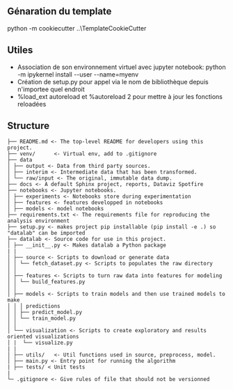 
## Génaration du template
python -m cookiecutter ..\TemplateCookieCutter

## Utiles

* Association de son environnement virtuel avec jupyter notebook: python -m ipykernel install --user --name=myenv
* Création de setup.py pour appel via le nom de bibliothèque depuis n'importee quel endroit
* %load_ext autoreload et %autoreload 2 pour mettre à jour les fonctions reloadées

## Structure
```
├── README.md <- The top-level README for developers using this project.
├── venv/      <- Virtual env, add to .gitignore
├── data
│ ├── output <- Data from third party sources.
│ ├── interim <- Intermediate data that has been transformed.
│ └── raw/input <- The original, immutable data dump.
├── docs <- A default Sphinx project, reports, Dataviz Spotfire
├── notebooks <- Jupyter notebooks. 
│ ├── experiments <- Notebooks store during experimentation 
│ ├── features <- features developped in notebooks
│ ├── models <- model notebooks
├── requirements.txt <- The requirements file for reproducing the analysis environment
├── setup.py <- makes project pip installable (pip install -e .) so "datalab" can be imported
├── datalab <- Source code for use in this project.
│ ├── __init__.py <- Makes datalab a Python package
| |
│ ├── source <- Scripts to download or generate data
│ │ └── fetch_dataset.py <- Scripts to populates the raw directory
│ │
│ ├── features <- Scripts to turn raw data into features for modeling
│ │ └── build_features.py
│ │
│ ├── models <- Scripts to train models and then use trained models to make
│ │ │ predictions
│ │ ├── predict_model.py
│ │ └── train_model.py
│ │
│ └── visualization <- Scripts to create exploratory and results oriented visualizations
│ |  └── visualize.py
| |
│ ├── utils/   <- Util functions used in source, preprocess, model. 
│ ├── main.py <- Entry point for running the algorithm
| ├── tests/ < Unit tests
|  
└─ .gitignore <- Give rules of file that should not be versionned
```